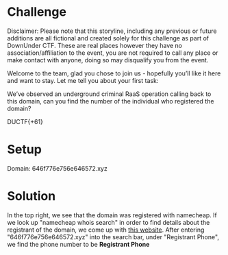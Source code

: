 # Challenge
Disclaimer: Please note that this storyline, including any previous or future additions are all fictional and created solely for this challenge as part of DownUnder CTF. These are real places however they have no association/affiliation to the event, you are not required to call any place or make contact with anyone, doing so may disqualify you from the event.  
  
Welcome to the team, glad you chose to join us - hopefully you’ll like it here and want to stay. Let me tell you about your first task:  
  
We’ve observed an underground criminal RaaS operation calling back to this domain, can you find the number of the individual who registered the domain?  
  
DUCTF{+61<number>}  
  
# Setup
Domain: 646f776e756e646572.xyz  
  
# Solution
In the top right, we see that the domain was registered with namecheap. If we look up "namecheap whois search" in order to find details about the registrant of the domain, we come up with [this website](https://www.namecheap.com/domains/whois/). After entering "646f776e756e646572.xyz" into the search bar, under "Registrant Phone", we find the phone number to be **Registrant Phone**
